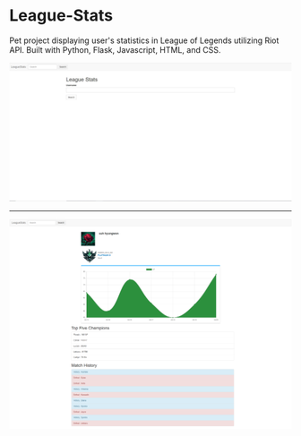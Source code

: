 # League-Stats
Pet project displaying user's statistics in League of Legends utilizing Riot API. Built with Python, Flask, Javascript, HTML, and CSS.

![Image of Demo](/images/better_demo.JPG)

________________________________________

![Image of Demo](/images/match_history_graph_skeleton.png)
